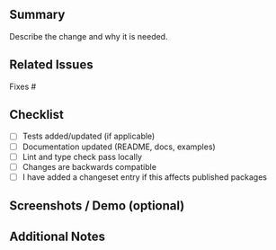 ## Summary

Describe the change and why it is needed.

## Related Issues

Fixes #<issue-number>

## Checklist

- [ ] Tests added/updated (if applicable)
- [ ] Documentation updated (README, docs, examples)
- [ ] Lint and type check pass locally
- [ ] Changes are backwards compatible
- [ ] I have added a changeset entry if this affects published packages

## Screenshots / Demo (optional)

## Additional Notes
